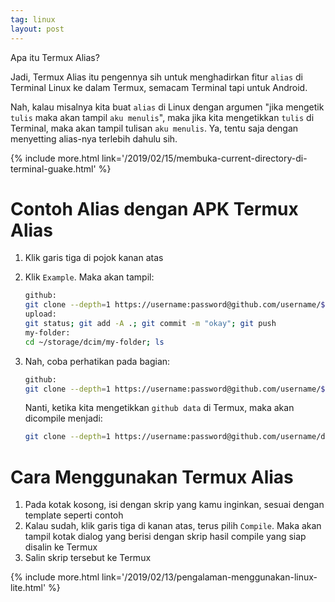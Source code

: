 ```yaml
---
tag: linux
layout: post
---
```


Apa itu Termux Alias?

Jadi, Termux Alias itu pengennya sih untuk menghadirkan fitur `alias` di Terminal Linux ke dalam Termux, semacam Terminal tapi untuk Android.

Nah, kalau misalnya kita buat `alias` di Linux dengan argumen "jika mengetik `tulis` maka akan tampil `aku menulis`", maka jika kita mengetikkan `tulis` di Terminal, maka akan tampil tulisan `aku menulis`. Ya, tentu saja dengan menyetting alias-nya terlebih dahulu sih.

{% include more.html link='/2019/02/15/membuka-current-directory-di-terminal-guake.html' %}

# Contoh Alias dengan APK Termux Alias

1. Klik garis tiga di pojok kanan atas
2. Klik `Example`. Maka akan tampil:

	```bash
	github:
	git clone --depth=1 https://username:password@github.com/username/$1
	upload:
	git status; git add -A .; git commit -m "okay"; git push
	my-folder:
	cd ~/storage/dcim/my-folder; ls
	```

3. Nah, coba perhatikan pada bagian:

	```bash
	github:
	git clone --depth=1 https://username:password@github.com/username/$1
	```

	Nanti, ketika kita mengetikkan `github data` di Termux, maka akan dicompile menjadi:

	```bash
	git clone --depth=1 https://username:password@github.com/username/data
	```

# Cara Menggunakan Termux Alias

1. Pada kotak kosong, isi dengan skrip yang kamu inginkan, sesuai dengan template seperti contoh
2. Kalau sudah, klik garis tiga di kanan atas, terus pilih `Compile`. Maka akan tampil kotak dialog yang berisi dengan skrip hasil compile yang siap disalin ke Termux
3. Salin skrip tersebut ke Termux

{% include more.html link='/2019/02/13/pengalaman-menggunakan-linux-lite.html' %}